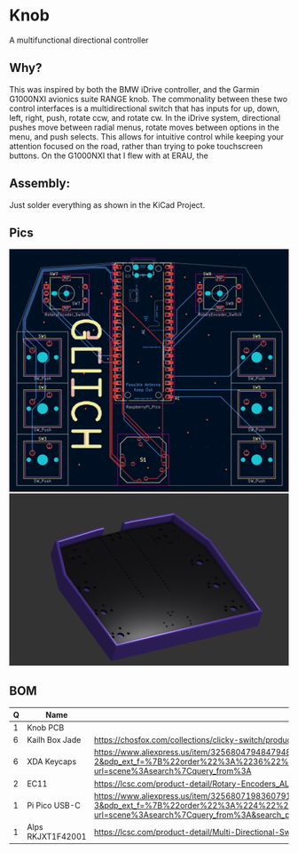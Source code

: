 # Knob
A multifunctional directional controller 

## Why?
This was inspired by both the BMW iDrive controller, and the Garmin G1000NXI avionics suite RANGE knob. The commonality between these two control interfaces is a multidirectional switch that has inputs for up, down, left, right, push, rotate ccw, and rotate cw. In the iDrive system, directional pushes move between radial menus, rotate moves between options in the menu, and push selects. This allows for intuitive control while keeping your attention focused on the road, rather than trying to poke touchscreen buttons. On the G1000NXI that I flew with at ERAU, the 

## Assembly:
Just solder everything as shown in the KiCad Project.

## Pics
![pcb](/images/pcb.png)
![case](/images/case.png)

## BOM 
|Q  |Name             |Link                                                                                                                                                                                                                                                                                                                                                                                                                                                                                                                                                                                       |Price+ship|Total |
|---|-----------------|-------------------------------------------------------------------------------------------------------------------------------------------------------------------------------------------------------------------------------------------------------------------------------------------------------------------------------------------------------------------------------------------------------------------------------------------------------------------------------------------------------------------------------------------------------------------------------------------|----------|------|
|1  |Knob PCB         |                                                                                                                                                                                                                                                                                                                                                                                                                                                                                                                                                                                           |$13.26    |$58.74|
|6  |Kailh Box Jade   |https://chosfox.com/collections/clicky-switch/products/kailh-box-navy-and-box-jade-switches                                                                                                                                                                                                                                                                                                                                                                                                                                                                                                |$9.20     |      |
|6  |XDA Keycaps      |https://www.aliexpress.us/item/3256804794847948.html?spm=a2g0o.productlist.main.3.286e7f0c3hCL3t&algo_pvid=ef7430e7-02fb-4bb1-99f8-57e9525b9914&algo_exp_id=ef7430e7-02fb-4bb1-99f8-57e9525b9914-2&pdp_ext_f=%7B%22order%22%3A%2236%22%2C%22eval%22%3A%221%22%7D&pdp_npi=4%40dis%21USD%213.90%213.70%21%21%213.90%213.70%21%4021030ea417499423166728700e425c%2112000031229370147%21sea%21US%210%21ABX&curPageLogUid=2fbZM2CF0AQm&utparam-url=scene%3Asearch%7Cquery_from%3A                                                                                                                |$3.92     |      |
|2  |EC11             |https://lcsc.com/product-detail/Rotary-Encoders_ALPSALPINE-EC11E18244AU_C202365.html?s_z=n_ec11e                                                                                                                                                                                                                                                                                                                                                                                                                                                                                           |$14.62    |      |
|1  |Pi Pico USB-C    |https://www.aliexpress.us/item/3256807198360791.html?spm=a2g0o.productlist.main.4.b3bb6308vzBunT&aem_p4p_detail=202506141349114871630903006260002162045&algo_pvid=b63ccfa5-2e5c-427d-bc66-f51c5447494c&algo_exp_id=b63ccfa5-2e5c-427d-bc66-f51c5447494c-3&pdp_ext_f=%7B%22order%22%3A%224%22%2C%22eval%22%3A%221%22%7D&pdp_npi=4%40dis%21USD%212.92%212.72%21%21%2120.86%2119.43%21%40210308a417499341513743126e1e0e%2112000040594331583%21sea%21US%210%21ABX&curPageLogUid=T7GmbqRX2TbM&utparam-url=scene%3Asearch%7Cquery_from%3A&search_p4p_id=202506141349114871630903006260002162045_1|$2.72     |      |
|1  |Alps RKJXT1F42001|https://lcsc.com/product-detail/Multi-Directional-Switches_ALPSALPINE-RKJXT1F42001_C160841.html                                                                                                                                                                                                                                                                                                                                                                                                                                                                                            |$15.02    |      |
